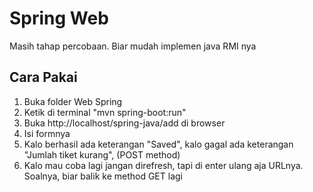 # Spring Web
Masih tahap percobaan. Biar mudah implemen java RMI nya

## Cara Pakai
1. Buka folder Web Spring
2. Ketik di terminal "mvn spring-boot:run"
3. Buka http://localhost/spring-java/add di browser
4. Isi formnya
5. Kalo berhasil ada keterangan "Saved", kalo gagal ada keterangan "Jumlah tiket kurang", (POST method)
6. Kalo mau coba lagi jangan direfresh, tapi di enter ulang aja URLnya. Soalnya, biar balik ke method GET lagi
